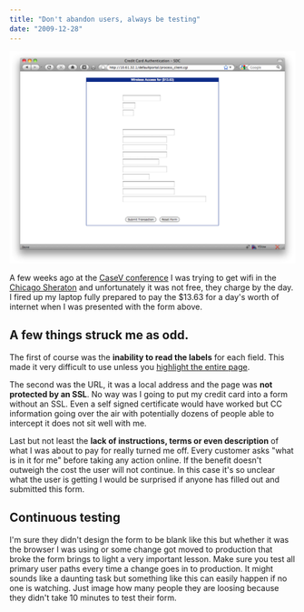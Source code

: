 ```yaml
---
title: "Don't abandon users, always be testing"
date: "2009-12-28"
---
```


[![](/images/form-blank.png "form-blank")](http://nickdenardis.com/wp-content/uploads/2009/12/form-blank.png)

A few weeks ago at the [CaseV conference](http://www.casefive.org/media/index.htm) I was trying to get wifi in the [Chicago Sheraton](http://www.sheratonchicago.com/) and unfortunately it was not free, they charge by the day. I fired up my laptop fully prepared to pay the $13.63 for a day's worth of internet when I was presented with the form above.

## A few things struck me as odd.

The first of course was the **inability to read the labels** for each field. This made it very difficult to use unless you [highlight the entire page](http://nickdenardis.com/wp-content/uploads/2009/12/form-highlighted.png).

The second was the URL, it was a local address and the page was **not protected by an SSL**. No way was I going to put my credit card into a form without an SSL. Even a self signed certificate would have worked but CC information going over the air with potentially dozens of people able to intercept it does not sit well with me.

Last but not least the **lack of instructions, terms or even description** of what I was about to pay for really turned me off. Every customer asks "what is in it for me" before taking any action online. If the benefit doesn't outweigh the cost the user will not continue. In this case it's so unclear what the user is getting I would be surprised if anyone has filled out and submitted this form.

## Continuous testing

I'm sure they didn't design the form to be blank like this but whether it was the browser I was using or some change got moved to production that broke the form brings to light a very important lesson. Make sure you test all primary user paths every time a change goes in to production. It might sounds like a daunting task but something like this can easily happen if no one is watching. Just image how many people they are loosing because they didn't take 10 minutes to test their form.
